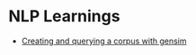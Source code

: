 # NLP Learnings
- [Creating and querying a corpus with gensim](https://github.com/kaushalpowar/nlp_learning/blob/main/gensim_1.py)
